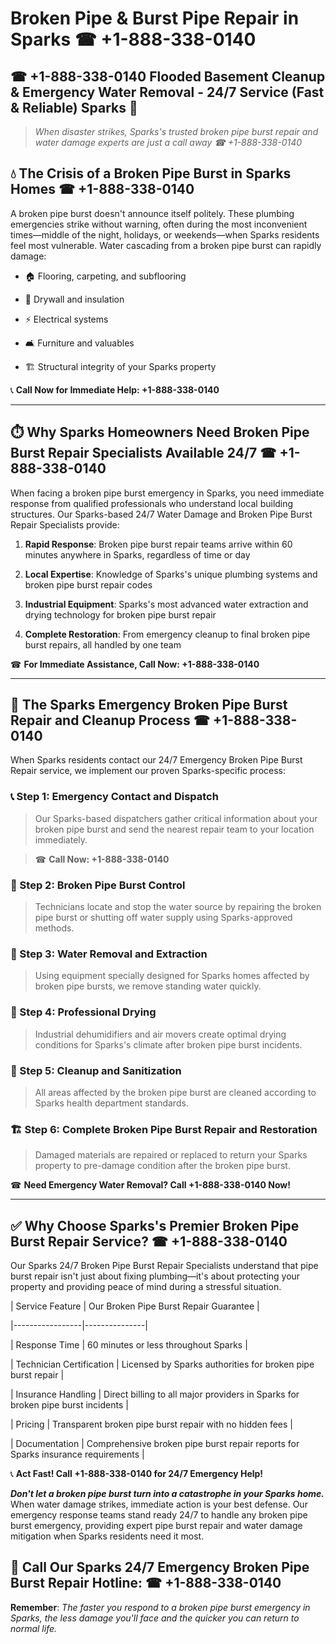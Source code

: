 # Broken Pipe & Burst Pipe Repair in Sparks ☎ +1-888-338-0140  
## ☎ +1-888-338-0140 Flooded Basement Cleanup & Emergency Water Removal - 24/7 Service (Fast & Reliable) Sparks 🚨  

> *When disaster strikes, Sparks's trusted broken pipe burst repair and water damage experts are just a call away ☎ +1-888-338-0140*  

## 💧 The Crisis of a Broken Pipe Burst in Sparks Homes ☎ +1-888-338-0140  

A broken pipe burst doesn't announce itself politely. These plumbing emergencies strike without warning, often during the most inconvenient times—middle of the night, holidays, or weekends—when Sparks residents feel most vulnerable. Water cascading from a broken pipe burst can rapidly damage:  

* 🏠 Flooring, carpeting, and subflooring  
* 🧱 Drywall and insulation  
* ⚡ Electrical systems  
* 🛋️ Furniture and valuables  
* 🏗️ Structural integrity of your Sparks property  

📞 **Call Now for Immediate Help: +1-888-338-0140**  

---  

## ⏱️ Why Sparks Homeowners Need Broken Pipe Burst Repair Specialists Available 24/7 ☎ +1-888-338-0140  

When facing a broken pipe burst emergency in Sparks, you need immediate response from qualified professionals who understand local building structures. Our Sparks-based 24/7 Water Damage and Broken Pipe Burst Repair Specialists provide:  

1. **Rapid Response**: Broken pipe burst repair teams arrive within 60 minutes anywhere in Sparks, regardless of time or day  
2. **Local Expertise**: Knowledge of Sparks's unique plumbing systems and broken pipe burst repair codes  
3. **Industrial Equipment**: Sparks's most advanced water extraction and drying technology for broken pipe burst repair  
4. **Complete Restoration**: From emergency cleanup to final broken pipe burst repairs, all handled by one team  

☎ **For Immediate Assistance, Call Now: +1-888-338-0140**  

---  

## 🔧 The Sparks Emergency Broken Pipe Burst Repair and Cleanup Process ☎ +1-888-338-0140  

When Sparks residents contact our 24/7 Emergency Broken Pipe Burst Repair service, we implement our proven Sparks-specific process:  

### 📞 Step 1: Emergency Contact and Dispatch  
> Our Sparks-based dispatchers gather critical information about your broken pipe burst and send the nearest repair team to your location immediately.  
> ☎ **Call Now: +1-888-338-0140**  

### 🚿 Step 2: Broken Pipe Burst Control  
> Technicians locate and stop the water source by repairing the broken pipe burst or shutting off water supply using Sparks-approved methods.  

### 🌊 Step 3: Water Removal and Extraction  
> Using equipment specially designed for Sparks homes affected by broken pipe bursts, we remove standing water quickly.  

### 💨 Step 4: Professional Drying  
> Industrial dehumidifiers and air movers create optimal drying conditions for Sparks's climate after broken pipe burst incidents.  

### 🧼 Step 5: Cleanup and Sanitization  
> All areas affected by the broken pipe burst are cleaned according to Sparks health department standards.  

### 🏗️ Step 6: Complete Broken Pipe Burst Repair and Restoration  
> Damaged materials are repaired or replaced to return your Sparks property to pre-damage condition after the broken pipe burst.  

☎ **Need Emergency Water Removal? Call +1-888-338-0140 Now!**  

---  

## ✅ Why Choose Sparks's Premier Broken Pipe Burst Repair Service? ☎ +1-888-338-0140  

Our Sparks 24/7 Broken Pipe Burst Repair Specialists understand that pipe burst repair isn't just about fixing plumbing—it's about protecting your property and providing peace of mind during a stressful situation.  

| Service Feature | Our Broken Pipe Burst Repair Guarantee |  
|-----------------|---------------|  
| Response Time | 60 minutes or less throughout Sparks |  
| Technician Certification | Licensed by Sparks authorities for broken pipe burst repair |  
| Insurance Handling | Direct billing to all major providers in Sparks for broken pipe burst incidents |  
| Pricing | Transparent broken pipe burst repair with no hidden fees |  
| Documentation | Comprehensive broken pipe burst repair reports for Sparks insurance requirements |  

📞 **Act Fast! Call +1-888-338-0140 for 24/7 Emergency Help!**  

***Don't let a broken pipe burst turn into a catastrophe in your Sparks home.*** When water damage strikes, immediate action is your best defense. Our emergency response teams stand ready 24/7 to handle any broken pipe burst emergency, providing expert pipe burst repair and water damage mitigation when Sparks residents need it most.  

## 📱 Call Our Sparks 24/7 Emergency Broken Pipe Burst Repair Hotline: ☎ +1-888-338-0140  

**Remember**: *The faster you respond to a broken pipe burst emergency in Sparks, the less damage you'll face and the quicker you can return to normal life.*